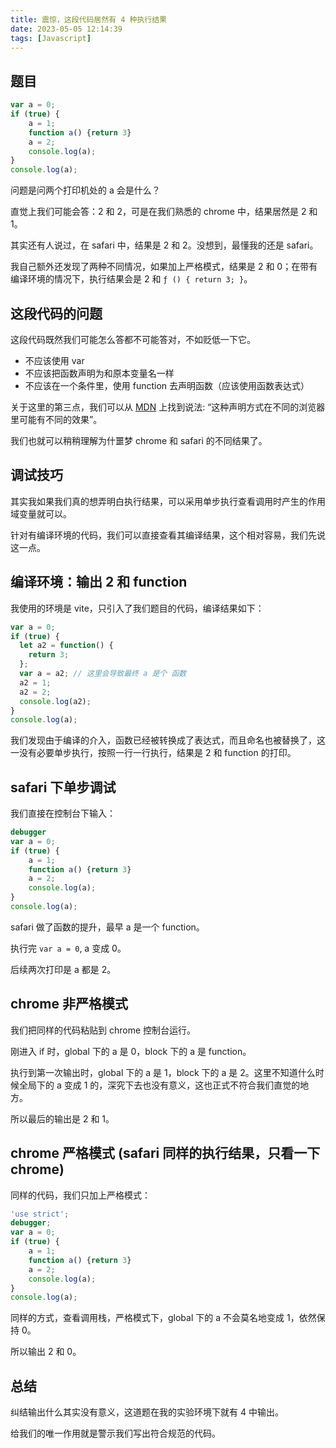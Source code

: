 ```yaml
---
title: 震惊，这段代码居然有 4 种执行结果
date: 2023-05-05 12:14:39
tags: [Javascript]
---
```


## 题目

```javascript
var a = 0;
if (true) {
    a = 1;
    function a() {return 3}
    a = 2;
    console.log(a);
}
console.log(a);
```

问题是问两个打印机处的 a 会是什么？

直觉上我们可能会答：2 和 2，可是在我们熟悉的 chrome 中，结果居然是 2 和 1。

其实还有人说过，在 safari 中，结果是 2 和 2。没想到，最懂我的还是 safari。

我自己额外还发现了两种不同情况，如果加上严格模式，结果是 2 和 0；在带有编译环境的情况下，执行结果会是 2 和 `ƒ () { return 3; }`。


## 这段代码的问题

这段代码既然我们可能怎么答都不可能答对，不如贬低一下它。

- 不应该使用 var
- 不应该把函数声明为和原本变量名一样
- 不应该在一个条件里，使用 function 去声明函数（应该使用函数表达式）

关于这里的第三点，我们可以从 [MDN](https://developer.mozilla.org/zh-CN/docs/Web/JavaScript/Reference/Statements/function#%E6%9C%89%E6%9D%A1%E4%BB%B6%E7%9A%84%E5%88%9B%E5%BB%BA%E5%87%BD%E6%95%B0) 上找到说法: “这种声明方式在不同的浏览器里可能有不同的效果”。

我们也就可以稍稍理解为什噩梦 chrome 和 safari 的不同结果了。


## 调试技巧

其实我如果我们真的想弄明白执行结果，可以采用单步执行查看调用时产生的作用域变量就可以。

针对有编译环境的代码，我们可以直接查看其编译结果，这个相对容易，我们先说这一点。


## 编译环境：输出 2 和 function

我使用的环境是 vite，只引入了我们题目的代码，编译结果如下：

```javascript
var a = 0;
if (true) {
  let a2 = function() {
    return 3;
  };
  var a = a2; // 这里会导致最终 a 是个 函数
  a2 = 1;
  a2 = 2;
  console.log(a2);
}
console.log(a);
```

我们发现由于编译的介入，函数已经被转换成了表达式，而且命名也被替换了，这一没有必要单步执行，按照一行一行执行，结果是 2 和 function 的打印。


## safari 下单步调试

我们直接在控制台下输入：

```javascript
debugger
var a = 0;
if (true) {
    a = 1;
    function a() {return 3}
    a = 2;
    console.log(a);
}
console.log(a);
```

safari 做了函数的提升，最早 a 是一个 function。

执行完 `var a = 0`, a 变成 0。

后续两次打印是 a 都是 2。


## chrome 非严格模式

我们把同样的代码粘贴到 chrome 控制台运行。

刚进入 if 时，global 下的 a 是 0，block 下的 a 是 function。

执行到第一次输出时，global 下的 a 是 1，block 下的 a 是 2。这里不知道什么时候全局下的 a 变成 1 的，深究下去也没有意义，这也正式不符合我们直觉的地方。

所以最后的输出是 2 和 1。


## chrome 严格模式 (safari 同样的执行结果，只看一下 chrome)

同样的代码，我们只加上严格模式：

```javascript
'use strict';
debugger;
var a = 0;
if (true) {
    a = 1;
    function a() {return 3}
    a = 2;
    console.log(a);
}
console.log(a);
```

同样的方式，查看调用栈，严格模式下，global 下的 a 不会莫名地变成 1，依然保持 0。

所以输出 2 和 0。


## 总结

纠结输出什么其实没有意义，这道题在我的实验环境下就有 4 中输出。

给我们的唯一作用就是警示我们写出符合规范的代码。
